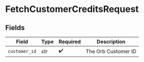 # FetchCustomerCreditsRequest


## Fields

| Field               | Type                | Required            | Description         |
| ------------------- | ------------------- | ------------------- | ------------------- |
| `customer_id`       | *str*               | :heavy_check_mark:  | The Orb Customer ID |